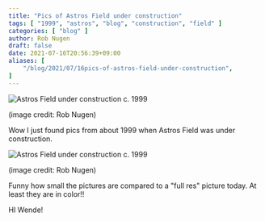 ```yaml
---
title: "Pics of Astros Field under construction"
tags: [ "1999", "astros", "blog", "construction", "field" ]
categories: [ "blog" ]
author: Rob Nugen
draft: false
date: 2021-07-16T20:56:39+09:00
aliases: [
    "/blog/2021/07/16pics-of-astros-field-under-construction",
]
---
```


<img
src="https://b.robnugen.com/construction/stadium/stadium2.jpg"
alt="Astros Field under construction c. 1999"
class="" />

<div class="note">(image credit: Rob Nugen)</div>

Wow I just found pics from about 1999 when Astros Field was under construction.

<img
src="https://b.robnugen.com/construction/stadium/stadium.jpg"
alt="Astros Field under construction c. 1999"
class="" />

<div class="note">(image credit: Rob Nugen)</div>

Funny how small the pictures are compared to a "full res" picture today.  At least they are in color!!

HI Wende!
